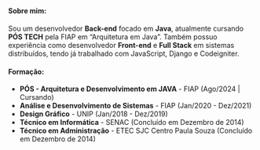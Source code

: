 ## 

<h4><strong>Sobre mim:</strong></h4> 
Sou um desenvolvedor <strong>Back-end</strong> focado em <strong>Java</strong>, atualmente cursando <strong>PÓS TECH</strong> pela FIAP em “Arquitetura em Java”.
Também possuo experiência como desenvolvedor <strong>Front-end</strong> e <strong>Full Stack</strong> em sistemas distribuídos, tendo já trabalhado com JavaScript, Django e Codeigniter.

<h4><strong>Formação:</strong></h4> 
<ul>
<li><strong>PÓS - Arquitetura e Desenvolvimento em JAVA</strong> - FIAP (Ago/2024 | Cursando)</li>
  
<li><strong>Análise e Desenvolvimento de Sistemas</strong> - FIAP (Jan/2020 - Dez/2021)</li>

<li><strong>Design Gráfico</strong> - UNIP (Jan/2018 - Dez/2019) </li>

<li><strong>Técnico em Informática</strong> - SENAC (Concluído em Dezembro de 2014)</li>

<li><strong>Técnico em Administração</strong> - ETEC SJC Centro Paula Souza (Concluído em Dezembro de 2014)</li>
</ul>





<!--
**LuskaFer/LuskaFer** is a ✨ _special_ ✨ repository because its `README.md` (this file) appears on your GitHub profile.

Here are some ideas to get you started:

- 🔭 I’m currently working on ...
- 🌱 I’m currently learning ...
- 👯 I’m looking to collaborate on ...
- 🤔 I’m looking for help with ...
- 💬 Ask me about ...
- 📫 How to reach me: ...
- 😄 Pronouns: ...
- ⚡ Fun fact: ...
-->
